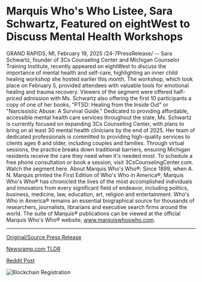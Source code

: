 # Marquis Who's Who Listee, Sara Schwartz, Featured on eightWest to Discuss Mental Health Workshops

GRAND RAPIDS, MI, February 19, 2025 /24-7PressRelease/ -- Sara Schwartz, founder of 3Cs Counseling Center and Michigan Counselor Training Institute, recently appeared on eightWest to discuss the importance of mental health and self-care, highlighting an inner child healing workshop she hosted earlier this month. The workshop, which took place on February 5, provided attendees with valuable tools for emotional healing and trauma recovery. Viewers of the segment were offered half-priced admission with Ms. Schwartz also offering the first 10 participants a copy of one of her books, "PTSD: Healing from the Inside Out" or "Narcissistic Abuse: A Survival Guide."   Dedicated to providing affordable, accessible mental health care services throughout the state, Ms. Schwartz is currently focused on expanding 3Cs Counseling Center, with plans to bring on at least 30 mental health clinicians by the end of 2025. Her team of dedicated professionals is committed to providing high-quality services to clients ages 6 and older, including couples and families. Through virtual sessions, the practice breaks down traditional barriers, ensuring Michigan residents receive the care they need when it's needed most. To schedule a free phone consultation or book a session, visit 3CsCounselingCenter.com.  Watch the segment here.  About Marquis Who's Who®: Since 1899, when A. N. Marquis printed the First Edition of Who's Who in America®, Marquis Who's Who® has chronicled the lives of the most accomplished individuals and innovators from every significant field of endeavor, including politics, business, medicine, law, education, art, religion and entertainment. Who's Who in America® remains an essential biographical source for thousands of researchers, journalists, librarians and executive search firms around the world. The suite of Marquis® publications can be viewed at the official Marquis Who's Who® website, www.marquiswhoswho.com. 

---

[Original/Source Press Release](https://www.24-7pressrelease.com/press-release/519822/marquis-whos-who-listee-sara-schwartz-featured-on-eightwest-to-discuss-mental-health-workshops)
                    

[Newsramp.com TLDR](https://newsramp.com/curated-news/mental-health-advocate-sara-schwartz-discusses-inner-child-healing-workshop-on-eightwest/173e0a4ff53cec268dfceb5a0cef5302) 

 



[Reddit Post](https://www.reddit.com/r/newsramp/comments/1ite0m9/mental_health_advocate_sara_schwartz_discusses/) 



![Blockchain Registration](https://cdn.newsramp.app/24-7PressRelease/qrcode/252/19/kiss7b_I.webp)